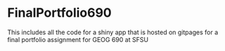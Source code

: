 # FinalPortfolio690
This includes all the code for a shiny app that is hosted on gitpages for a final portfolio assignment for GEOG 690 at SFSU
